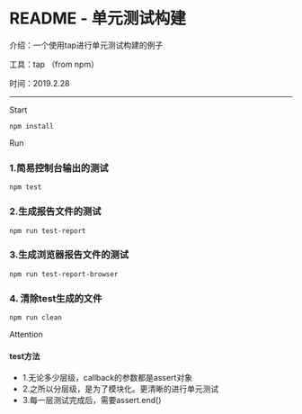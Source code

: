 # README - 单元测试构建

介绍：一个使用tap进行单元测试构建的例子


工具：tap （from npm）

时间：2019.2.28

----


Start

    npm install

Run

### 1.简易控制台输出的测试
    npm test                    

### 2.生成报告文件的测试
    npm run test-report         

### 3.生成浏览器报告文件的测试
    npm run test-report-browser 

### 4. 清除test生成的文件
    npm run clean              


Attention

#### test方法
- 1.无论多少层级，callback的参数都是assert对象
- 2.之所以分层级，是为了模块化。更清晰的进行单元测试
- 3.每一层测试完成后，需要assert.end()
